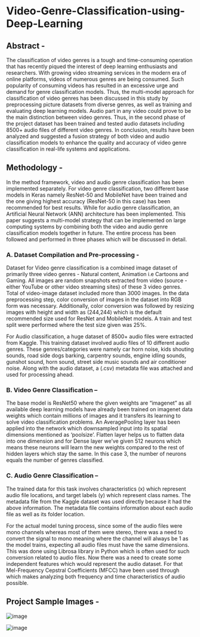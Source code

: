 # Video-Genre-Classification-using-Deep-Learning

## Abstract -
The classification of video genres is a tough and time-consuming operation that has recently piqued the interest of deep learning enthusiasts and researchers. With growing video streaming services in the modern era of online platforms, videos of numerous genres are being consumed. Such popularity of consuming videos has resulted in an excessive urge and demand for genre classification models. Thus, the multi-model approach for classification of video genres has been discussed in this study by preprocessing picture datasets from diverse genres, as well as training and evaluating deep learning models. Audio part in any video could prove to be the main distinction between video genres. Thus, in the second phase of the project dataset has been  trained and tested audio datasets including 8500+ audio files of different video genres. In conclusion, results have been analyzed and suggested a fusion strategy of both video and audio classification models to enhance the quality and accuracy of video genre classification in real-life systems and applications.

## Methodology - 
In the method framework, video and audio genre classification has been implemented separately. For video genre classification, two different base models in Keras namely ResNet-50 and MobileNet have been trained and the one giving highest accuracy (ResNet-50 in this case) has been recommended for best results. While for audio genre classification, an Artificial Neural Network (ANN) architecture has been implemented. This paper suggests a multi-model strategy that can be implemented on large computing systems by combining both the video and audio genre classification models together in future. 
The entire process has been followed and performed in three phases which will be discussed in detail.

### A.	 Dataset Compilation and Pre-processing  -
Dataset for Video genre classification is a combined image dataset of primarily three video genres - Natural content, Animation i.e Cartoons and Gaming. All images are random snapshots extracted from video (source - either YouTube or other video streaming sites) of these 3 video genres. Total of video-image dataset included more than 3000 images.  In the data preprocessing step, color conversion of images in the dataset into RGB form was necessary. Additionally, color conversion was followed by resizing images with height and width as (244,244) which is the default recommended size used for ResNet and 
MobileNet models. A train and test split were performed where the test size given was 25%.

For Audio classification, a huge dataset of 8500+ audio files were extracted from Kaggle. This training dataset involved audio files of 10 different audio genres. These genres/categories were namely car horn noise, kids shouting sounds, road side dogs barking, carpentry sounds, engine idling sounds, gunshot sound, horn sound, street side music sounds and air conditioner noise. Along with the audio dataset, a (.csv) metadata file was attached and used for processing ahead. 

### B.	 Video Genre Classification –
The base model is ResNet50 where the given weights are “imagenet” as all available deep learning models have already been trained on imagenet data weights which contain millions of images and it transfers its learning to solve video classification problems.
An AveragePooling layer has been applied into the network which downsampled input into its spatial dimensions mentioned as ‘poolsize’. Flatten layer helps us to flatten data into one dimension and for Dense layer we’ve given 512 neurons which means these neurons will learn the new weights compared to the rest of hidden layers which stay the same. In this case 3, the number of neurons equals the number of genres classified.

### C. Audio Genre Classification –
The trained data for this task involves characteristics (x) which represent audio file locations, and target labels (y) which represent class names. The metadata file from the Kaggle dataset was used directly because it had the above information. The metadata file contains information about each audio file as well as its folder location.

For the actual model tuning process, since some of the audio files were mono channels whereas most of them were stereo, there was a need to convert the signal to mono meaning where the channel will always be 1 as the model trains, expecting all audio files must have the same dimensions. This was done using Librosa library in Python which is often used for such conversion related to audio files. Now there was a need to create some independent features which would represent the audio dataset. For that Mel-Frequency Cepstral Coefficients (MFCC) have been used through which makes analyzing both frequency and time characteristics of audio possible. 

## Project Sample Images -
![image](https://github.com/SiddhantVerma09/Video-Genre-Classification-using-Deep-Learning/assets/63495865/fdb1881c-6a08-41af-be9c-64502210c805)

![image](https://github.com/SiddhantVerma09/Video-Genre-Classification-using-Deep-Learning/assets/63495865/dbd55e3c-3954-462b-8acb-d2e80ea627bf)

